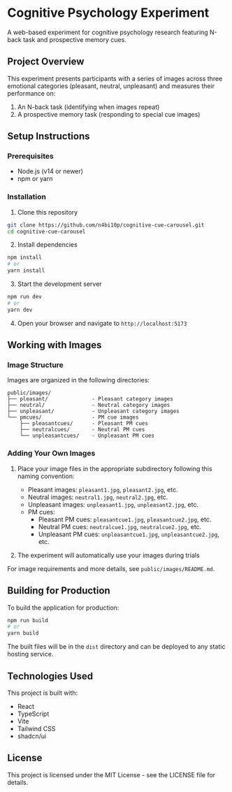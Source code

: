 # Cognitive Psychology Experiment

A web-based experiment for cognitive psychology research featuring N-back task and prospective memory cues.

## Project Overview

This experiment presents participants with a series of images across three emotional categories (pleasant, neutral, unpleasant) and measures their performance on:

1. An N-back task (identifying when images repeat)
2. A prospective memory task (responding to special cue images)

## Setup Instructions

### Prerequisites

- Node.js (v14 or newer)
- npm or yarn

### Installation

1. Clone this repository
```sh
git clone https://github.com/n4bi10p/cognitive-cue-carousel.git
cd cognitive-cue-carousel
```

2. Install dependencies
```sh
npm install
# or
yarn install
```

3. Start the development server
```sh
npm run dev
# or
yarn dev
```

4. Open your browser and navigate to `http://localhost:5173`

## Working with Images

### Image Structure

Images are organized in the following directories:

```
public/images/
├── pleasant/              - Pleasant category images
├── neutral/               - Neutral category images
├── unpleasant/            - Unpleasant category images
└── pmcues/                - PM cue images 
    ├── pleasantcues/      - Pleasant PM cues
    ├── neutralcues/       - Neutral PM cues
    └── unpleasantcues/    - Unpleasant PM cues
```

### Adding Your Own Images

1. Place your image files in the appropriate subdirectory following this naming convention:
   - Pleasant images: `pleasant1.jpg`, `pleasant2.jpg`, etc.
   - Neutral images: `neutral1.jpg`, `neutral2.jpg`, etc. 
   - Unpleasant images: `unpleasant1.jpg`, `unpleasant2.jpg`, etc.
   - PM cues:
     - Pleasant PM cues: `pleasantcue1.jpg`, `pleasantcue2.jpg`, etc.
     - Neutral PM cues: `neutralcue1.jpg`, `neutralcue2.jpg`, etc.
     - Unpleasant PM cues: `unpleasantcue1.jpg`, `unpleasantcue2.jpg`, etc.

2. The experiment will automatically use your images during trials

For image requirements and more details, see `public/images/README.md`.

## Building for Production

To build the application for production:

```sh
npm run build
# or
yarn build
```

The built files will be in the `dist` directory and can be deployed to any static hosting service.

## Technologies Used

This project is built with:

- React
- TypeScript
- Vite
- Tailwind CSS
- shadcn/ui

## License

This project is licensed under the MIT License - see the LICENSE file for details.
